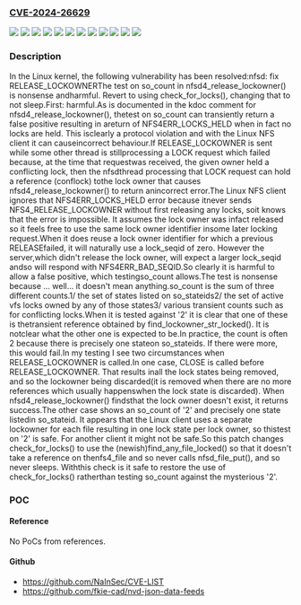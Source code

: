 ### [CVE-2024-26629](https://cve.mitre.org/cgi-bin/cvename.cgi?name=CVE-2024-26629)
![](https://img.shields.io/static/v1?label=Product&message=Linux&color=blue)
![](https://img.shields.io/static/v1?label=Version&message=&color=brightgreen)
![](https://img.shields.io/static/v1?label=Version&message=2ec65dc6635d1976bd1dbf2640ff7f810b2f6dd1%20&color=brightgreen)
![](https://img.shields.io/static/v1?label=Version&message=3097f38e91266c7132c3fdb7e778fac858c00670%20&color=brightgreen)
![](https://img.shields.io/static/v1?label=Version&message=5.19%20&color=brightgreen)
![](https://img.shields.io/static/v1?label=Version&message=a2235bc65ade40982c3d09025cdd34bc539d6a69%20&color=brightgreen)
![](https://img.shields.io/static/v1?label=Version&message=ba747abfca27e23c42ded3912c87b70d7e16b6ab%20&color=brightgreen)
![](https://img.shields.io/static/v1?label=Version&message=ce3c4ad7f4ce5db7b4f08a1e237d8dd94b39180b%20&color=brightgreen)
![](https://img.shields.io/static/v1?label=Version&message=e2fc17fcc503cfca57b5d1dd3b646ca7eebead97%20&color=brightgreen)
![](https://img.shields.io/static/v1?label=Version&message=e8020d96dd5b2dcc1f6a8ee4f87a53a373002cd5%20&color=brightgreen)
![](https://img.shields.io/static/v1?label=Version&message=fea1d0940301378206955264a01778700fc9c16f%20&color=brightgreen)
![](https://img.shields.io/static/v1?label=Vulnerability&message=n%2Fa&color=blue)

### Description

In the Linux kernel, the following vulnerability has been resolved:nfsd: fix RELEASE_LOCKOWNERThe test on so_count in nfsd4_release_lockowner() is nonsense andharmful.  Revert to using check_for_locks(), changing that to not sleep.First: harmful.As is documented in the kdoc comment for nfsd4_release_lockowner(), thetest on so_count can transiently return a false positive resulting in areturn of NFS4ERR_LOCKS_HELD when in fact no locks are held.  This isclearly a protocol violation and with the Linux NFS client it can causeincorrect behaviour.If RELEASE_LOCKOWNER is sent while some other thread is stillprocessing a LOCK request which failed because, at the time that requestwas received, the given owner held a conflicting lock, then the nfsdthread processing that LOCK request can hold a reference (conflock) tothe lock owner that causes nfsd4_release_lockowner() to return anincorrect error.The Linux NFS client ignores that NFS4ERR_LOCKS_HELD error because itnever sends NFS4_RELEASE_LOCKOWNER without first releasing any locks, soit knows that the error is impossible.  It assumes the lock owner was infact released so it feels free to use the same lock owner identifier insome later locking request.When it does reuse a lock owner identifier for which a previous RELEASEfailed, it will naturally use a lock_seqid of zero.  However the server,which didn't release the lock owner, will expect a larger lock_seqid andso will respond with NFS4ERR_BAD_SEQID.So clearly it is harmful to allow a false positive, which testingso_count allows.The test is nonsense because ... well... it doesn't mean anything.so_count is the sum of three different counts.1/ the set of states listed on so_stateids2/ the set of active vfs locks owned by any of those states3/ various transient counts such as for conflicting locks.When it is tested against '2' it is clear that one of these is thetransient reference obtained by find_lockowner_str_locked().  It is notclear what the other one is expected to be.In practice, the count is often 2 because there is precisely one stateon so_stateids.  If there were more, this would fail.In my testing I see two circumstances when RELEASE_LOCKOWNER is called.In one case, CLOSE is called before RELEASE_LOCKOWNER.  That results inall the lock states being removed, and so the lockowner being discarded(it is removed when there are no more references which usually happenswhen the lock state is discarded).  When nfsd4_release_lockowner() findsthat the lock owner doesn't exist, it returns success.The other case shows an so_count of '2' and precisely one state listedin so_stateid.  It appears that the Linux client uses a separate lockowner for each file resulting in one lock state per lock owner, so thistest on '2' is safe.  For another client it might not be safe.So this patch changes check_for_locks() to use the (newish)find_any_file_locked() so that it doesn't take a reference on thenfs4_file and so never calls nfsd_file_put(), and so never sleeps.  Withthis check is it safe to restore the use of check_for_locks() ratherthan testing so_count against the mysterious '2'.

### POC

#### Reference
No PoCs from references.

#### Github
- https://github.com/NaInSec/CVE-LIST
- https://github.com/fkie-cad/nvd-json-data-feeds

